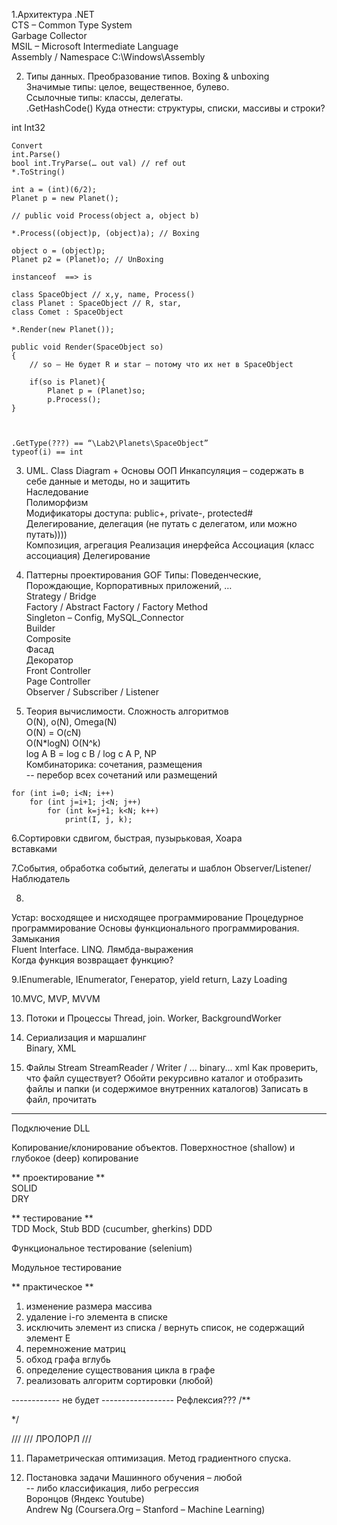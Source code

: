 1.Архитектура .NET  
CTS – Common Type System  
Garbage Collector  
MSIL – Microsoft Intermediate Language  
Assembly / Namespace  C:\Windows\Assembly  

2. Типы данных. Преобразование типов. Boxing & unboxing  
Значимые типы: целое, вещественное, булево.  
Ссылочные типы: классы, делегаты.  
.GetHashCode()
Куда отнести: структуры, списки, массивы и строки? 

int Int32

```
Convert  
int.Parse()   
bool int.TryParse(… out val) // ref out  
*.ToString()  

int a = (int)(6/2);  
Planet p = new Planet();  

// public void Process(object a, object b)  

*.Process((object)p, (object)a); // Boxing

object o = (object)p;
Planet p2 = (Planet)o; // UnBoxing

instanceof  ==> is

class SpaceObject // x,y, name, Process()
class Planet : SpaceObject // R, star, 
class Comet : SpaceObject

*.Render(new Planet());

public void Render(SpaceObject so)
{
	// so – Не будет R и star – потому что их нет в SpaceObject

	if(so is Planet){
		Planet p = (Planet)so;
		p.Process();
}



.GetType(???) == “\Lab2\Planets\SpaceObject”
typeof(i) == int
```

3. UML. Class Diagram + Основы ООП
Инкапсуляция – содержать в себе данные и методы, но и защитить  
Наследование  
Полиморфизм  
Модификаторы доступа: public+, private-, protected#  
Делегирование, делегация (не путать с делегатом, или можно путать))))  
Композиция, агрегация
Реализация инерфейса
Ассоциация (класс ассоциация)
Делегирование

4.	Паттерны проектирования  GOF
Типы: Поведенческие, Порождающие, Корпоративных приложений, …  
Strategy / Bridge  
Factory / Abstract Factory / Factory Method  
Singleton –  Config, MySQL_Connector  
Builder  
Composite  
Фасад  
Декоратор  
Front Controller  
Page Controller  
Observer / Subscriber / Listener  

5. Теория вычислимости. Сложность алгоритмов  
О(N), o(N), Omega(N)  
O(N) = O(cN)   
O(N*logN) O(N^k)  
log A B = log c B /  log c A
P, NP  
Комбинаторика: сочетания, размещения  
-- перебор всех сочетаний или размещений  

```
for (int i=0; i<N; i++)
	for (int j=i+1; j<N; j++)
		for (int k=j+1; k<N; k++)
			print(I, j, k);
```

6.Сортировки 
сдвигом, быстрая, пузырьковая, Хоара  
вставками


7.События, обработка событий, делегаты и шаблон Observer/Listener/Наблюдатель   


8.
Устар: восходящее и нисходящее программирование
Процедурное программирование
Основы функционального программирования. Замыкания   
Fluent Interface. 
LINQ. Лямбда-выражения   
Когда функция возвращает функцию?


9.IEnumerable, IEnumerator, Генератор, yield return, Lazy Loading   

10.MVC, MVP, MVVM  


13. Потоки и Процессы 
Thread, join. Worker, BackgroundWorker  

14. Сериализация и маршалинг  
Binary, XML  
 
15. Файлы Stream
StreamReader / Writer / ... binary... xml
Как проверить, что файл существует?
Обойти рекурсивно каталог и отобразить файлы и папки (и содержимое внутренних каталогов)
Записать в файл, прочитать

---------------------------------------------
Подключение DLL

Копирование/клонирование объектов. Поверхностное (shallow) и глубокое (deep) копирование

** проектирование **  
SOLID  
DRY  

** тестирование **  
TDD
Mock, Stub
BDD (cucumber, gherkins)
DDD

Функциональное тестирование (selenium)

Модульное тестирование


** практическое **
1. изменение размера массива
2. удаление i-го элемента в списке
3. исключить элемент из списка / вернуть список, не содержащий элемент E
4. перемножение матриц
5. обход графа вглубь
6. определение существования цикла в графе
7. реализовать алгоритм сортировки (любой)






------------ не будет ------------------
Рефлексия???
/**

*/

///
/// ЛРОЛОРЛ
///


11. Параметрическая оптимизация. Метод градиентного спуска.  

12. Постановка задачи Машинного обучения – любой  
-- либо классификация, либо регрессия  
Воронцов (Яндекс Youtube)  
Andrew Ng (Coursera.Org – Stanford – Machine Learning)  









































	
